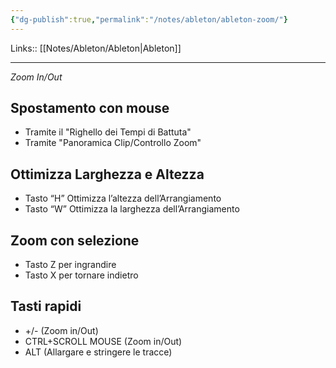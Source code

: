 ```yaml
---
{"dg-publish":true,"permalink":"/notes/ableton/ableton-zoom/"}
---
```


Links:: [[Notes/Ableton/Ableton\|Ableton]]

---

_Zoom In/Out_

## Spostamento con mouse

- Tramite il "Righello dei Tempi di Battuta"
- Tramite "Panoramica Clip/Controllo Zoom"

## Ottimizza Larghezza e Altezza

- Tasto “H” Ottimizza l’altezza dell’Arrangiamento
- Tasto “W” Ottimizza la larghezza dell’Arrangiamento

## Zoom con selezione

- Tasto Z per ingrandire
- Tasto X per tornare indietro

## Tasti rapidi

- +/- (Zoom in/Out)
- CTRL+SCROLL MOUSE (Zoom in/Out)
- ALT (Allargare e stringere le tracce)


